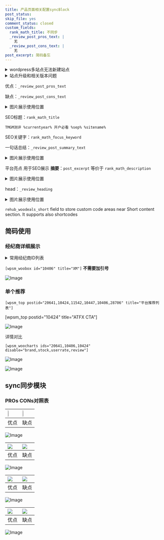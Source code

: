 ```yaml
---
title: 产品页面相关配置syncBlock
post_status: 
skip_file: yes
comment_status: closed
custom_fields:
  rank_math_title: 不同步
  _review_post_pros_text: |
    无
  _review_post_cons_text: |
    无
post_excerpt: 简码备忘
---
```

<details><summary>wordpress多站点无法新建站点</summary>

<li>和报错需要清理cookies一样的原因</li>
<li>wp-config.php里面<code>define( 'SUBDOMAIN_INSTALL', false );//子域名安装</code></li>
<li>新建子站点是用<code>define( 'SUBDOMAIN_INSTALL', true);//子域名安装</code> 完成以后，改成<code>false</code></li>
</details>

<details><summary>站点升级和相关版本问题</summary>

<p>wordpress：5.9.9
woocommerce：7.5.1
出现问题的地方：主题选项里面>><strong>Product layout >>compact style</strong></p>
<p>如何出现没有用过的字段 导致无法保存。先导出配置 然后进行修改，后面再次恢复即可。</p>
<p>出现部分字段无法显示时，需要返回默认布局后，对产品进行保存就好了。</p>
<p></p>
</details>

优点：`_review_post_pros_text`

缺点：`_review_post_cons_text`

<details><summary>图片展示使用位置</summary>

<img src="https://prod-files-secure.s3.us-west-2.amazonaws.com/39ed1227-6d7d-4570-be36-9ccd4a2c4241/f51d3d83-55d4-4bdf-9604-f37ec77ab556/Untitled.png?X-Amz-Algorithm=AWS4-HMAC-SHA256&X-Amz-Content-Sha256=UNSIGNED-PAYLOAD&X-Amz-Credential=ASIAZI2LB466646EL3PM%2F20250325%2Fus-west-2%2Fs3%2Faws4_request&X-Amz-Date=20250325T165522Z&X-Amz-Expires=3600&X-Amz-Security-Token=IQoJb3JpZ2luX2VjELD%2F%2F%2F%2F%2F%2F%2F%2F%2F%2FwEaCXVzLXdlc3QtMiJGMEQCIGPiogmbbtd4TFpo6rLReCp6dYh0avqI716%2FMOk7ui5nAiB4KFs7k8APCc1DAvhtLyJdV0Vm5TVVVA64EyE9lbMSACr%2FAwgZEAAaDDYzNzQyMzE4MzgwNSIMykDDhyhbmpP1S%2Ft7KtwD7cxU76hWVjTZc5YY2OkYcXU6qyzGEkdmegh7KGHvFHfiToV1mULtHSvztD4kFCzzbPC9DoDSyVhGiDoPtpJ4NHyh4%2BFGhMFfiqv0j4bLJy6d2OjwDhHLm0Pk1ForAj7ZL1TqLxTqvEllSQaB2se6hw9bLn5mzjNY0ZMJIxACiCrZzsP6s01%2Bjvkn5ZBO0DVP%2FLFb2VBPlVC59ItfJ3z8IRhsh5Svj93fhjMO2Ecjl0k8hjnoeLk0pkdAHwkELj%2FY%2BTBMBitF0qcri2eIkAOSiWGGlLQtal25zum6IBs43KbXB6tggYo7Vkj7NVDQgrrch7X6AC7dHgakSy0etWECtzbjtzVnJCjuC%2B5BBzP0pdlmnpueVc%2BseD3CprTA7etgw%2B%2F9t%2FaJcY%2BhAqz8qgI9Aa2RWUnap859CTtBZW8k3iGJ4t4TRU7h9LsVYO1ElzqxELRCkVYs3x0VTQsxA1qyp%2BCkULbfMw%2B7dD9sFU3jdElXKy%2F39JRGGjv7HIxLqw6ZNpoKx2Qy%2BSnFrCs6%2FMgMC8Zfpfqa3GgDfZDTYW4EVahlOemRtpeSWGq04taLXaqtQc4REwzW252b2P8mopkvr6tgfxOOHK6%2BOdB%2Baw%2Ffno9A8MsQb1spJRcYzg0wn6KLvwY6pgFT%2Ban1DIcd9gYAupZv2FMrg%2Fa0%2FQaGXQRY9rpA1Q8jQ4xH1ks%2Bd9fHiTYMPtHeriauf1Pvuu%2Fba%2BEIQ%2FgfhU9e56FXylEO89iyHvOzymLqdMuf%2B1rwgfBAIxBh0B8ch%2F4yY0CKV1%2BIK5PkR3JCFa5n%2FfF3CCLBAM%2FspfryjZGqAkZGIHmbsl7TuOJHjUrAqev6iz6rBPER51eIx6I7OeN9cS3k%2FdGs&X-Amz-Signature=3f523c2a09964d3eee0f047d27ead2617b99832a5da1f7b35cb55da9c248dd39&X-Amz-SignedHeaders=host&x-id=GetObject" alt="Image">
</details>

SEO标题：`rank_math_title`

`TMGM测评 %currentyear% 开户必看 %sep% %sitename%`

SEO关键字：`rank_math_focus_keyword`

一句话总结：`_review_post_summary_text`

<details><summary>图片展示使用位置</summary>

<img src="https://prod-files-secure.s3.us-west-2.amazonaws.com/39ed1227-6d7d-4570-be36-9ccd4a2c4241/4b96a922-296c-4f4e-8630-d1c870cbce01/Untitled.png?X-Amz-Algorithm=AWS4-HMAC-SHA256&X-Amz-Content-Sha256=UNSIGNED-PAYLOAD&X-Amz-Credential=ASIAZI2LB466WMC4BVP5%2F20250325%2Fus-west-2%2Fs3%2Faws4_request&X-Amz-Date=20250325T165522Z&X-Amz-Expires=3600&X-Amz-Security-Token=IQoJb3JpZ2luX2VjELD%2F%2F%2F%2F%2F%2F%2F%2F%2F%2FwEaCXVzLXdlc3QtMiJGMEQCIFwbEhS7nLgEQHomgp26rDUqwdc%2FRlcL%2BhTcetCHEtl%2BAiB6Q%2FaYtkXPn627OIKXYVoRoOmip0wiwK65hfj%2FrcZhnir%2FAwgZEAAaDDYzNzQyMzE4MzgwNSIMtqZPp9syMsWxh0DsKtwDwWO%2BWhtzunk2jVzt%2FbVFWzanse2l44sON6eyYjaEJLqisIlj%2Bn%2BYu%2BgsPL2hpc3xqDoXzsJ%2Bv9kkzD8ELfVzkErkJgcCBtEl5EzkHEm9EWmUJ90peJ5Z8o%2BTmevxe9bcmRgG9Or5N3q2HkFkbInj%2FIh53b601ka65DXcZwkta4siZn4TuLzidY7bV%2FqiEVF243%2BzqpeEYGYm2L7wOqmZ41XwH0f1ejZdCLkl34CGGVTBZn%2FEsUBWXfM3Z8LofpKZkvztlNrD5P99AUUcSBmAmBW7x7Ft4f9j%2FJejhQFvz4Kz9XUCPzYn0N8rl%2Fy1GEqLsqfQs02csew6PN7YEvh0Fy7wxFI15BXxGq4nz9dSIEcl2FaUypo3XY4faDDmTRSOSUTlbfxLagEKqhIlAWbZGIzLHCysxsn2FJjFtvdoGaXt%2FQ3N2sA8uV3MmOw1yf%2Fn5AH%2F8ROdEsBUdOOJYvi0weqHXXXqI9bJpp%2Fezq0aEhSAHwOWKHCYF0ZCJIW1kvKa%2BeoamTHFmtQco%2BCAXU6LfpMjBDLohCwInG%2Fw9T9Q%2BAnrSopsCvtEqfFeOIVU0mLxfV4DGlNE56Uf5e3O4QNkV8xrUFcyw7t5goAGdBZq2fguAY%2Bi%2BN3RXhJ07jgw5aGLvwY6pgFl5aaLy%2FqEsPXZCfkt5cJzpr5cXFDog5rEVWQqSDiUIQA7k5TsCNz1xcoDYKvonRmhhujdDIj3yI1i5ch2%2BDf8FkYfloBJMhMGv4x1xIOb5HrVbmi4PS59%2FhPoj08OdjKkOgTwg7tzMTkJPTeoElVOLIIEOr08L2Wo2Xj9OmZBsbWnC27991EbOJ4q1zK3uoMlwEjKFn5xLhw%2FI%2FBXJKAFcLJAk59a&X-Amz-Signature=24efa79a769a4390d6b8aa53f7ea11f0d3d501ad522d67a9424f558c30e128b0&X-Amz-SignedHeaders=host&x-id=GetObject" alt="Image">
</details>

平台亮点 用于SEO展示 **摘要**：`post_excerpt`  等价于 `rank_math_description`

<details><summary>图片展示使用位置</summary>

<img src="https://prod-files-secure.s3.us-west-2.amazonaws.com/39ed1227-6d7d-4570-be36-9ccd4a2c4241/1ee11f63-b60a-4dfe-a7a7-d58ff23b5d88/Untitled.png?X-Amz-Algorithm=AWS4-HMAC-SHA256&X-Amz-Content-Sha256=UNSIGNED-PAYLOAD&X-Amz-Credential=ASIAZI2LB466Q5BU5ELI%2F20250325%2Fus-west-2%2Fs3%2Faws4_request&X-Amz-Date=20250325T165522Z&X-Amz-Expires=3600&X-Amz-Security-Token=IQoJb3JpZ2luX2VjELD%2F%2F%2F%2F%2F%2F%2F%2F%2F%2FwEaCXVzLXdlc3QtMiJIMEYCIQC3BCxLisZF%2Fbug3QjEIauFU1Dm%2Fiqb1goT17D8sdEA6QIhANYKU%2FpMgGcSuqLBR93cjdMyVgdHqWW71fOdzzAFbnwpKv8DCBkQABoMNjM3NDIzMTgzODA1IgwZEncTAKNSGnZACcAq3APv2kUlZ428twf9dqIA4W4nQa8OU4Dp9ErmevlkcAaAoYaA5wbFjpJxD843P4ls3L8WSwFF2S373JmODEJjCf9V7MJjPJZ9M%2BG4m0hibU4KfysMDjS2Kkq4EAyq2sONOXdSL2f%2FEnFmD%2B3bgR5Qa6laOjYRneB126RYh9MdIME8NRfF8G%2BT2HYq95B%2F5xUsL9sCDkPYHAcVn1U3stVRdBBLo60OF6Y0uy%2BN75KeqTattPlb%2FksuLNlEQBSkPDxdYHzKr9qYQ%2BSdLlSQUto1TKjaLCzYme4ALGDdzlU7rfIXz7N7CQAHlQKzcAzUB%2Fd67dJzJBriL1LGWT9qQilI7DTmKZGBD0KtC488YqUykcKOolF0yPlj1TwvVw177mG6eAW2fD9iuz4UgIsy%2BXXwoeAm%2F4N5kc0afeA2HRkJjlbxE2QI3BOuJsU5SQMTdReS%2FZVeKYg1N68cK64Q%2FSD1iql%2BbIYrybQNtnJZL1AEgjvDxsvUJYkVdUOuts3w0w6hAyPwe6TYSUQxBqwkyXecdVZseSE%2BvyQYH%2FvJcjYH6BaTAzFfjVp9SWxpa4Nz%2FckGe%2BeXLh4UF1UCple8bwax%2FFNE%2F6QMEm5jl5X%2BG%2FlPIMpndEUZ2%2FtMd896vNAcgjDwoYu%2FBjqkAVBHvZi%2FjmwP8czN%2BBrMIlv5qsDz7Twjce8ECQY%2BAJkfXjqo9g9UMdbP9HfINZhTtg%2FQX9NZney3ItJ7ym6BUxoFq8DClk%2BlCtZDektp6ixwSI38AXQmL1zS8ztgkwqX1tax6VOZOAZHgLiLHdWfAZwqnmmjfsSQGCSyF0sH8QO9AiyMn02fWwsKQ1qthePTUPGi2BfkJ81A23Ta572Bmea4CrAT&X-Amz-Signature=0b930e88d87df69c1529b600dc0b3f6c6ede0cc926bfd61b5a6049ded2c3e491&X-Amz-SignedHeaders=host&x-id=GetObject" alt="Image">
<img src="https://prod-files-secure.s3.us-west-2.amazonaws.com/39ed1227-6d7d-4570-be36-9ccd4a2c4241/ad4118b5-78d8-4fbe-801e-3b29b5d99c01/Untitled.png?X-Amz-Algorithm=AWS4-HMAC-SHA256&X-Amz-Content-Sha256=UNSIGNED-PAYLOAD&X-Amz-Credential=ASIAZI2LB466Q5BU5ELI%2F20250325%2Fus-west-2%2Fs3%2Faws4_request&X-Amz-Date=20250325T165522Z&X-Amz-Expires=3600&X-Amz-Security-Token=IQoJb3JpZ2luX2VjELD%2F%2F%2F%2F%2F%2F%2F%2F%2F%2FwEaCXVzLXdlc3QtMiJIMEYCIQC3BCxLisZF%2Fbug3QjEIauFU1Dm%2Fiqb1goT17D8sdEA6QIhANYKU%2FpMgGcSuqLBR93cjdMyVgdHqWW71fOdzzAFbnwpKv8DCBkQABoMNjM3NDIzMTgzODA1IgwZEncTAKNSGnZACcAq3APv2kUlZ428twf9dqIA4W4nQa8OU4Dp9ErmevlkcAaAoYaA5wbFjpJxD843P4ls3L8WSwFF2S373JmODEJjCf9V7MJjPJZ9M%2BG4m0hibU4KfysMDjS2Kkq4EAyq2sONOXdSL2f%2FEnFmD%2B3bgR5Qa6laOjYRneB126RYh9MdIME8NRfF8G%2BT2HYq95B%2F5xUsL9sCDkPYHAcVn1U3stVRdBBLo60OF6Y0uy%2BN75KeqTattPlb%2FksuLNlEQBSkPDxdYHzKr9qYQ%2BSdLlSQUto1TKjaLCzYme4ALGDdzlU7rfIXz7N7CQAHlQKzcAzUB%2Fd67dJzJBriL1LGWT9qQilI7DTmKZGBD0KtC488YqUykcKOolF0yPlj1TwvVw177mG6eAW2fD9iuz4UgIsy%2BXXwoeAm%2F4N5kc0afeA2HRkJjlbxE2QI3BOuJsU5SQMTdReS%2FZVeKYg1N68cK64Q%2FSD1iql%2BbIYrybQNtnJZL1AEgjvDxsvUJYkVdUOuts3w0w6hAyPwe6TYSUQxBqwkyXecdVZseSE%2BvyQYH%2FvJcjYH6BaTAzFfjVp9SWxpa4Nz%2FckGe%2BeXLh4UF1UCple8bwax%2FFNE%2F6QMEm5jl5X%2BG%2FlPIMpndEUZ2%2FtMd896vNAcgjDwoYu%2FBjqkAVBHvZi%2FjmwP8czN%2BBrMIlv5qsDz7Twjce8ECQY%2BAJkfXjqo9g9UMdbP9HfINZhTtg%2FQX9NZney3ItJ7ym6BUxoFq8DClk%2BlCtZDektp6ixwSI38AXQmL1zS8ztgkwqX1tax6VOZOAZHgLiLHdWfAZwqnmmjfsSQGCSyF0sH8QO9AiyMn02fWwsKQ1qthePTUPGi2BfkJ81A23Ta572Bmea4CrAT&X-Amz-Signature=bcd1774616152e5490fe974ad2c7b3a7de3a342d0ae0ae67928169d67a60c2ef&X-Amz-SignedHeaders=host&x-id=GetObject" alt="Image">
<img src="https://prod-files-secure.s3.us-west-2.amazonaws.com/39ed1227-6d7d-4570-be36-9ccd4a2c4241/a38cf7c9-a79c-4b64-9e94-13589fe0758b/Untitled.png?X-Amz-Algorithm=AWS4-HMAC-SHA256&X-Amz-Content-Sha256=UNSIGNED-PAYLOAD&X-Amz-Credential=ASIAZI2LB466Q5BU5ELI%2F20250325%2Fus-west-2%2Fs3%2Faws4_request&X-Amz-Date=20250325T165522Z&X-Amz-Expires=3600&X-Amz-Security-Token=IQoJb3JpZ2luX2VjELD%2F%2F%2F%2F%2F%2F%2F%2F%2F%2FwEaCXVzLXdlc3QtMiJIMEYCIQC3BCxLisZF%2Fbug3QjEIauFU1Dm%2Fiqb1goT17D8sdEA6QIhANYKU%2FpMgGcSuqLBR93cjdMyVgdHqWW71fOdzzAFbnwpKv8DCBkQABoMNjM3NDIzMTgzODA1IgwZEncTAKNSGnZACcAq3APv2kUlZ428twf9dqIA4W4nQa8OU4Dp9ErmevlkcAaAoYaA5wbFjpJxD843P4ls3L8WSwFF2S373JmODEJjCf9V7MJjPJZ9M%2BG4m0hibU4KfysMDjS2Kkq4EAyq2sONOXdSL2f%2FEnFmD%2B3bgR5Qa6laOjYRneB126RYh9MdIME8NRfF8G%2BT2HYq95B%2F5xUsL9sCDkPYHAcVn1U3stVRdBBLo60OF6Y0uy%2BN75KeqTattPlb%2FksuLNlEQBSkPDxdYHzKr9qYQ%2BSdLlSQUto1TKjaLCzYme4ALGDdzlU7rfIXz7N7CQAHlQKzcAzUB%2Fd67dJzJBriL1LGWT9qQilI7DTmKZGBD0KtC488YqUykcKOolF0yPlj1TwvVw177mG6eAW2fD9iuz4UgIsy%2BXXwoeAm%2F4N5kc0afeA2HRkJjlbxE2QI3BOuJsU5SQMTdReS%2FZVeKYg1N68cK64Q%2FSD1iql%2BbIYrybQNtnJZL1AEgjvDxsvUJYkVdUOuts3w0w6hAyPwe6TYSUQxBqwkyXecdVZseSE%2BvyQYH%2FvJcjYH6BaTAzFfjVp9SWxpa4Nz%2FckGe%2BeXLh4UF1UCple8bwax%2FFNE%2F6QMEm5jl5X%2BG%2FlPIMpndEUZ2%2FtMd896vNAcgjDwoYu%2FBjqkAVBHvZi%2FjmwP8czN%2BBrMIlv5qsDz7Twjce8ECQY%2BAJkfXjqo9g9UMdbP9HfINZhTtg%2FQX9NZney3ItJ7ym6BUxoFq8DClk%2BlCtZDektp6ixwSI38AXQmL1zS8ztgkwqX1tax6VOZOAZHgLiLHdWfAZwqnmmjfsSQGCSyF0sH8QO9AiyMn02fWwsKQ1qthePTUPGi2BfkJ81A23Ta572Bmea4CrAT&X-Amz-Signature=e4fccc4158d192e9f22aa553d5aee81b3b9b9b39d4a424944b193e86a36cbea5&X-Amz-SignedHeaders=host&x-id=GetObject" alt="Image">
<img src="https://prod-files-secure.s3.us-west-2.amazonaws.com/39ed1227-6d7d-4570-be36-9ccd4a2c4241/7da6fc1e-d2ac-42ae-8c75-cb5749aa18f6/Untitled.png?X-Amz-Algorithm=AWS4-HMAC-SHA256&X-Amz-Content-Sha256=UNSIGNED-PAYLOAD&X-Amz-Credential=ASIAZI2LB466Q5BU5ELI%2F20250325%2Fus-west-2%2Fs3%2Faws4_request&X-Amz-Date=20250325T165522Z&X-Amz-Expires=3600&X-Amz-Security-Token=IQoJb3JpZ2luX2VjELD%2F%2F%2F%2F%2F%2F%2F%2F%2F%2FwEaCXVzLXdlc3QtMiJIMEYCIQC3BCxLisZF%2Fbug3QjEIauFU1Dm%2Fiqb1goT17D8sdEA6QIhANYKU%2FpMgGcSuqLBR93cjdMyVgdHqWW71fOdzzAFbnwpKv8DCBkQABoMNjM3NDIzMTgzODA1IgwZEncTAKNSGnZACcAq3APv2kUlZ428twf9dqIA4W4nQa8OU4Dp9ErmevlkcAaAoYaA5wbFjpJxD843P4ls3L8WSwFF2S373JmODEJjCf9V7MJjPJZ9M%2BG4m0hibU4KfysMDjS2Kkq4EAyq2sONOXdSL2f%2FEnFmD%2B3bgR5Qa6laOjYRneB126RYh9MdIME8NRfF8G%2BT2HYq95B%2F5xUsL9sCDkPYHAcVn1U3stVRdBBLo60OF6Y0uy%2BN75KeqTattPlb%2FksuLNlEQBSkPDxdYHzKr9qYQ%2BSdLlSQUto1TKjaLCzYme4ALGDdzlU7rfIXz7N7CQAHlQKzcAzUB%2Fd67dJzJBriL1LGWT9qQilI7DTmKZGBD0KtC488YqUykcKOolF0yPlj1TwvVw177mG6eAW2fD9iuz4UgIsy%2BXXwoeAm%2F4N5kc0afeA2HRkJjlbxE2QI3BOuJsU5SQMTdReS%2FZVeKYg1N68cK64Q%2FSD1iql%2BbIYrybQNtnJZL1AEgjvDxsvUJYkVdUOuts3w0w6hAyPwe6TYSUQxBqwkyXecdVZseSE%2BvyQYH%2FvJcjYH6BaTAzFfjVp9SWxpa4Nz%2FckGe%2BeXLh4UF1UCple8bwax%2FFNE%2F6QMEm5jl5X%2BG%2FlPIMpndEUZ2%2FtMd896vNAcgjDwoYu%2FBjqkAVBHvZi%2FjmwP8czN%2BBrMIlv5qsDz7Twjce8ECQY%2BAJkfXjqo9g9UMdbP9HfINZhTtg%2FQX9NZney3ItJ7ym6BUxoFq8DClk%2BlCtZDektp6ixwSI38AXQmL1zS8ztgkwqX1tax6VOZOAZHgLiLHdWfAZwqnmmjfsSQGCSyF0sH8QO9AiyMn02fWwsKQ1qthePTUPGi2BfkJ81A23Ta572Bmea4CrAT&X-Amz-Signature=ab36c76f35d18f1cf83d079e84aa5227496db9b7f804f1b314a3a2de57e25dc3&X-Amz-SignedHeaders=host&x-id=GetObject" alt="Image">
<img src="https://prod-files-secure.s3.us-west-2.amazonaws.com/39ed1227-6d7d-4570-be36-9ccd4a2c4241/7e97f40a-eaee-47f5-b2f9-475f96808fa7/Untitled.png?X-Amz-Algorithm=AWS4-HMAC-SHA256&X-Amz-Content-Sha256=UNSIGNED-PAYLOAD&X-Amz-Credential=ASIAZI2LB466Q5BU5ELI%2F20250325%2Fus-west-2%2Fs3%2Faws4_request&X-Amz-Date=20250325T165522Z&X-Amz-Expires=3600&X-Amz-Security-Token=IQoJb3JpZ2luX2VjELD%2F%2F%2F%2F%2F%2F%2F%2F%2F%2FwEaCXVzLXdlc3QtMiJIMEYCIQC3BCxLisZF%2Fbug3QjEIauFU1Dm%2Fiqb1goT17D8sdEA6QIhANYKU%2FpMgGcSuqLBR93cjdMyVgdHqWW71fOdzzAFbnwpKv8DCBkQABoMNjM3NDIzMTgzODA1IgwZEncTAKNSGnZACcAq3APv2kUlZ428twf9dqIA4W4nQa8OU4Dp9ErmevlkcAaAoYaA5wbFjpJxD843P4ls3L8WSwFF2S373JmODEJjCf9V7MJjPJZ9M%2BG4m0hibU4KfysMDjS2Kkq4EAyq2sONOXdSL2f%2FEnFmD%2B3bgR5Qa6laOjYRneB126RYh9MdIME8NRfF8G%2BT2HYq95B%2F5xUsL9sCDkPYHAcVn1U3stVRdBBLo60OF6Y0uy%2BN75KeqTattPlb%2FksuLNlEQBSkPDxdYHzKr9qYQ%2BSdLlSQUto1TKjaLCzYme4ALGDdzlU7rfIXz7N7CQAHlQKzcAzUB%2Fd67dJzJBriL1LGWT9qQilI7DTmKZGBD0KtC488YqUykcKOolF0yPlj1TwvVw177mG6eAW2fD9iuz4UgIsy%2BXXwoeAm%2F4N5kc0afeA2HRkJjlbxE2QI3BOuJsU5SQMTdReS%2FZVeKYg1N68cK64Q%2FSD1iql%2BbIYrybQNtnJZL1AEgjvDxsvUJYkVdUOuts3w0w6hAyPwe6TYSUQxBqwkyXecdVZseSE%2BvyQYH%2FvJcjYH6BaTAzFfjVp9SWxpa4Nz%2FckGe%2BeXLh4UF1UCple8bwax%2FFNE%2F6QMEm5jl5X%2BG%2FlPIMpndEUZ2%2FtMd896vNAcgjDwoYu%2FBjqkAVBHvZi%2FjmwP8czN%2BBrMIlv5qsDz7Twjce8ECQY%2BAJkfXjqo9g9UMdbP9HfINZhTtg%2FQX9NZney3ItJ7ym6BUxoFq8DClk%2BlCtZDektp6ixwSI38AXQmL1zS8ztgkwqX1tax6VOZOAZHgLiLHdWfAZwqnmmjfsSQGCSyF0sH8QO9AiyMn02fWwsKQ1qthePTUPGi2BfkJ81A23Ta572Bmea4CrAT&X-Amz-Signature=62efcd5de7fc331438d23536185e610c5670deaebc1f5cac9cfa37fadb93254c&X-Amz-SignedHeaders=host&x-id=GetObject" alt="Image">
</details>

head：`_review_heading`

<details><summary>图片展示使用位置</summary>

<img src="https://prod-files-secure.s3.us-west-2.amazonaws.com/39ed1227-6d7d-4570-be36-9ccd4a2c4241/3a4650ad-9887-415c-889a-edd51fa54f27/Untitled.png?X-Amz-Algorithm=AWS4-HMAC-SHA256&X-Amz-Content-Sha256=UNSIGNED-PAYLOAD&X-Amz-Credential=ASIAZI2LB466YUWFY2KS%2F20250325%2Fus-west-2%2Fs3%2Faws4_request&X-Amz-Date=20250325T165523Z&X-Amz-Expires=3600&X-Amz-Security-Token=IQoJb3JpZ2luX2VjELD%2F%2F%2F%2F%2F%2F%2F%2F%2F%2FwEaCXVzLXdlc3QtMiJIMEYCIQCAIpZIz4CQjhdrq3aZGK3ML0xkVPxgjxio9xRjxSsq0AIhAO6dBpl0UI2XApekwnOIM75ALmvDn8riM1y%2BroifXJpMKv8DCBkQABoMNjM3NDIzMTgzODA1IgxV7VWmLQJz%2Fq7vLeoq3AMamiUVAtKElSPo5QWzgeaGDjE7kMev%2F9G5ZUnodHHzzw47gLqXCmQtGxnVqJ257XCpuZF7CtrYjwv2Y13%2FYzhD%2FzKjGZrOjAsgKYifYqPHXlhHL%2F8oGj3uzuL4Q94PVNLxnNRrWLr4nywNQquK13bTrXx%2FwJmVHQheyw7gsP0U1LrqSdVnQTfhZ3Id%2FyqW%2BsqMUQdurG89Xwj3NY2Vla42uyB3Gf8uYX32L%2FDZqCA2sUEEngKCeZVaCRHNAX1DUDSjgRsGwBqTsfw2AmT6Af9bfihY5sr8tXSgctcr2jroBeCI9NEaZTFm72aMlfUDiNG4qoh9mrd3PMqKcSQtevfZie95MV6rAieNJm3fCcqWeu22EPn4YkZgI4UuHQOKYw5vJmZHScGSTiMg%2FIVh3%2Bg%2BQeHM5XEeqayStRxI0OXm1o1EUvsRIrACX7nOOMRYiZYgriXXdsME6Tvy%2BAbRlKJr%2FkizNSO8Ygk7khOdD0u%2Fqp8L7GyNVeIOnN29s8KaCvN%2FHnboo5fZXM%2F%2BbbEAy9E1leoq9bVi4v%2FZpSNrnKZWl98zrFMlAa0XX1AfJezs7syH2whrTGzj6uMssoQvd5Aw89kL1KIUNk%2FTR806jtzW%2F7kqy4IhaS%2Fk0ZPRvTDaoYu%2FBjqkAcYQohHIbp9obAHhNEWzQ5%2FO4WGLYSQHUTH4neKb1C2szXhFBUiMPGicVSv7X9mKdf0wL9TdVmL0eHcgss2P4%2BYZ6fl9rWW5kSvEjJL%2B6zof%2FgldYocSV93S%2BQktJBISdZLmAV0kjnIWvXVZ3KsS3GeH1zlsYNDagkeTALTDHnZtEUpnTmMZNFgNE9sTg5qrRiXLgVwDWF9pD37zydW1wfxU342V&X-Amz-Signature=d5d5a5a5c04dc3186fd73d41bdf751e37db58a7cfa183cb0ed41ac9255988566&X-Amz-SignedHeaders=host&x-id=GetObject" alt="Image">
</details>

`rehub_woodeals_short`	field to store custom code areas near Short content section. It supports also shortcodes



## 简码使用

### 经纪商详细展示

<details><summary>常用经纪商ID列表</summary>

<pre><code class="php">嘉盛 ===> 20641  [wpsm_woobox id="20641" title="嘉盛"]
易信easymarkets ===> 11542  [wpsm_woobox id="11542" title="易信easymarkets"]
ATFX外汇 ===> 10424  [wpsm_woobox id="10424" title="ATFX"]
XM ===> 10406  [wpsm_woobox id="10406" title="XM"]
TMGM ===> 29622  [wpsm_woobox id="29622" title="TMGM"]
HYCM ===> 10447  [wpsm_woobox id="10447" title="HYCM"]
fpmarkets澳福外汇 ===> 20639  [wpsm_woobox id="20639" title="fpmarkets澳福外汇"]</code></pre>
</details>

`[wpsm_woobox id="10406" title="XM"]` **不需要加引号**

![Image](https://prod-files-secure.s3.us-west-2.amazonaws.com/39ed1227-6d7d-4570-be36-9ccd4a2c4241/4f898f9d-0fa7-4e43-acd3-ac6bc7be575a/Untitled.png?X-Amz-Algorithm=AWS4-HMAC-SHA256&X-Amz-Content-Sha256=UNSIGNED-PAYLOAD&X-Amz-Credential=ASIAZI2LB4667LKMAIV4%2F20250325%2Fus-west-2%2Fs3%2Faws4_request&X-Amz-Date=20250325T165518Z&X-Amz-Expires=3600&X-Amz-Security-Token=IQoJb3JpZ2luX2VjELD%2F%2F%2F%2F%2F%2F%2F%2F%2F%2FwEaCXVzLXdlc3QtMiJHMEUCIQDFcMX9JRj%2B713daUYbwHq9TaWKkmnq1yPJ7eNdHoenGQIgScdUKnriP6puF%2BiXpHLeCIJxckw%2BuNt0FNDOKQJCnXQq%2FwMIGRAAGgw2Mzc0MjMxODM4MDUiDLeGPTWvrX8euzL40SrcA6kX%2Fl1%2F7t06u6TvQwlJXOPdI8KVBb%2FMieYt4Myu%2BVNAh54g5gldaEd4TpWIvpawzlfSs06wBa9RYkrzdDb5cJZeRbiZOy1HDPsOHGvy2HhszsGXC4NV93BfemhG4POGGXIe3LAYVca2zvP3KJ1%2FqfEluXTQXWh53aofJtORO5ux9jWESQDZYRVl92IjWExsVfvD8%2BRQL5fhdQA94Q9RRMxX2jsbn04QHIdbzhArg0QVnWgfe%2FfxTxNjSXV9DQ5iDKvXDaNTnz4WalSYKksnzZBLr4%2BYcf3Nzk13n3Y4Ry9F%2FuO7o49qFoKStJAEpwtvfv4UAW7Fnpq15tgeKXjek5Btl6ZI3%2BGbbGBItDiVGkI0VkJVsMjY0Ye8IOrT7TasKy6T8i%2FiKV%2Bzd0%2FPENyh6G4oRMDCviWRjMD8vIId3Jt2yH1LiyBPzJN1SqKfWuFCqxY68n5e4akU1jHbccGu1WnndfbwdHRQyAVgMROkTO3Xuw6FNCPCgqUp3GrMrh2YHbutzJxAe42LBTUO8LU1CNXTSVkPlJ94qAIrIA69F86wOl0HTEkOYsLx7iSO11OdCx%2FDpDybJt0htmbRYdxSO%2BwF8dtdsAr221ma3pKXxlQngoXYcx3Kqlb%2FBd4oMM6hi78GOqUByAShlMH0vW9Q9tG0ijff8Ebm6Yqiriai3h7b%2FTfb8XuSxdb0gtseIgyv4mWieDgpIk9YVYW2E2xE7NVgwR6q371NqFJE%2FBjAvujFJWyESTrtTUiGUcKBRyr3ikuMvnF6q0O8PsQqn4mOZ%2FM1C6B2XnuCocu5Q4EgddwInKVXrqTjgLIchjfQiYgBq5cAUJUIrWnps8565RELyWn3NXm%2BzrOYCREr&X-Amz-Signature=d78ec71825e287277850a584cdeea2cfe93b60f585cb672f278a243eafe3ad53&X-Amz-SignedHeaders=host&x-id=GetObject)

### 单个推荐
`[wpsm_top postid="20641,10424,11542,10447,10406,28706" title="平台推荐列表"]`

[wpsm_top postid="10424" title="ATFX CTA"]

![Image](https://prod-files-secure.s3.us-west-2.amazonaws.com/39ed1227-6d7d-4570-be36-9ccd4a2c4241/5ac620dc-51a8-48b6-b55d-91f47299193c/Untitled.png?X-Amz-Algorithm=AWS4-HMAC-SHA256&X-Amz-Content-Sha256=UNSIGNED-PAYLOAD&X-Amz-Credential=ASIAZI2LB4667LKMAIV4%2F20250325%2Fus-west-2%2Fs3%2Faws4_request&X-Amz-Date=20250325T165518Z&X-Amz-Expires=3600&X-Amz-Security-Token=IQoJb3JpZ2luX2VjELD%2F%2F%2F%2F%2F%2F%2F%2F%2F%2FwEaCXVzLXdlc3QtMiJHMEUCIQDFcMX9JRj%2B713daUYbwHq9TaWKkmnq1yPJ7eNdHoenGQIgScdUKnriP6puF%2BiXpHLeCIJxckw%2BuNt0FNDOKQJCnXQq%2FwMIGRAAGgw2Mzc0MjMxODM4MDUiDLeGPTWvrX8euzL40SrcA6kX%2Fl1%2F7t06u6TvQwlJXOPdI8KVBb%2FMieYt4Myu%2BVNAh54g5gldaEd4TpWIvpawzlfSs06wBa9RYkrzdDb5cJZeRbiZOy1HDPsOHGvy2HhszsGXC4NV93BfemhG4POGGXIe3LAYVca2zvP3KJ1%2FqfEluXTQXWh53aofJtORO5ux9jWESQDZYRVl92IjWExsVfvD8%2BRQL5fhdQA94Q9RRMxX2jsbn04QHIdbzhArg0QVnWgfe%2FfxTxNjSXV9DQ5iDKvXDaNTnz4WalSYKksnzZBLr4%2BYcf3Nzk13n3Y4Ry9F%2FuO7o49qFoKStJAEpwtvfv4UAW7Fnpq15tgeKXjek5Btl6ZI3%2BGbbGBItDiVGkI0VkJVsMjY0Ye8IOrT7TasKy6T8i%2FiKV%2Bzd0%2FPENyh6G4oRMDCviWRjMD8vIId3Jt2yH1LiyBPzJN1SqKfWuFCqxY68n5e4akU1jHbccGu1WnndfbwdHRQyAVgMROkTO3Xuw6FNCPCgqUp3GrMrh2YHbutzJxAe42LBTUO8LU1CNXTSVkPlJ94qAIrIA69F86wOl0HTEkOYsLx7iSO11OdCx%2FDpDybJt0htmbRYdxSO%2BwF8dtdsAr221ma3pKXxlQngoXYcx3Kqlb%2FBd4oMM6hi78GOqUByAShlMH0vW9Q9tG0ijff8Ebm6Yqiriai3h7b%2FTfb8XuSxdb0gtseIgyv4mWieDgpIk9YVYW2E2xE7NVgwR6q371NqFJE%2FBjAvujFJWyESTrtTUiGUcKBRyr3ikuMvnF6q0O8PsQqn4mOZ%2FM1C6B2XnuCocu5Q4EgddwInKVXrqTjgLIchjfQiYgBq5cAUJUIrWnps8565RELyWn3NXm%2BzrOYCREr&X-Amz-Signature=101f2a035d631837ae9cccecd08ae8f7bd4ef4af9f5ee1f80e96f487b2c9b43e&X-Amz-SignedHeaders=host&x-id=GetObject)

详情对比

`[wpsm_woocharts ids="20641,10406,10424" disable="brand,stock,userrate,review"]`

![Image](https://prod-files-secure.s3.us-west-2.amazonaws.com/39ed1227-6d7d-4570-be36-9ccd4a2c4241/bf3ba45f-b9f3-4295-8aef-b4a495fd25f4/Untitled.png?X-Amz-Algorithm=AWS4-HMAC-SHA256&X-Amz-Content-Sha256=UNSIGNED-PAYLOAD&X-Amz-Credential=ASIAZI2LB4667LKMAIV4%2F20250325%2Fus-west-2%2Fs3%2Faws4_request&X-Amz-Date=20250325T165518Z&X-Amz-Expires=3600&X-Amz-Security-Token=IQoJb3JpZ2luX2VjELD%2F%2F%2F%2F%2F%2F%2F%2F%2F%2FwEaCXVzLXdlc3QtMiJHMEUCIQDFcMX9JRj%2B713daUYbwHq9TaWKkmnq1yPJ7eNdHoenGQIgScdUKnriP6puF%2BiXpHLeCIJxckw%2BuNt0FNDOKQJCnXQq%2FwMIGRAAGgw2Mzc0MjMxODM4MDUiDLeGPTWvrX8euzL40SrcA6kX%2Fl1%2F7t06u6TvQwlJXOPdI8KVBb%2FMieYt4Myu%2BVNAh54g5gldaEd4TpWIvpawzlfSs06wBa9RYkrzdDb5cJZeRbiZOy1HDPsOHGvy2HhszsGXC4NV93BfemhG4POGGXIe3LAYVca2zvP3KJ1%2FqfEluXTQXWh53aofJtORO5ux9jWESQDZYRVl92IjWExsVfvD8%2BRQL5fhdQA94Q9RRMxX2jsbn04QHIdbzhArg0QVnWgfe%2FfxTxNjSXV9DQ5iDKvXDaNTnz4WalSYKksnzZBLr4%2BYcf3Nzk13n3Y4Ry9F%2FuO7o49qFoKStJAEpwtvfv4UAW7Fnpq15tgeKXjek5Btl6ZI3%2BGbbGBItDiVGkI0VkJVsMjY0Ye8IOrT7TasKy6T8i%2FiKV%2Bzd0%2FPENyh6G4oRMDCviWRjMD8vIId3Jt2yH1LiyBPzJN1SqKfWuFCqxY68n5e4akU1jHbccGu1WnndfbwdHRQyAVgMROkTO3Xuw6FNCPCgqUp3GrMrh2YHbutzJxAe42LBTUO8LU1CNXTSVkPlJ94qAIrIA69F86wOl0HTEkOYsLx7iSO11OdCx%2FDpDybJt0htmbRYdxSO%2BwF8dtdsAr221ma3pKXxlQngoXYcx3Kqlb%2FBd4oMM6hi78GOqUByAShlMH0vW9Q9tG0ijff8Ebm6Yqiriai3h7b%2FTfb8XuSxdb0gtseIgyv4mWieDgpIk9YVYW2E2xE7NVgwR6q371NqFJE%2FBjAvujFJWyESTrtTUiGUcKBRyr3ikuMvnF6q0O8PsQqn4mOZ%2FM1C6B2XnuCocu5Q4EgddwInKVXrqTjgLIchjfQiYgBq5cAUJUIrWnps8565RELyWn3NXm%2BzrOYCREr&X-Amz-Signature=0a5ecc79f3aa7ce2e89be757d6030b295d762040e02c89fbf5e95806760dc023&X-Amz-SignedHeaders=host&x-id=GetObject)

![Image](https://prod-files-secure.s3.us-west-2.amazonaws.com/39ed1227-6d7d-4570-be36-9ccd4a2c4241/30bc56ef-f383-4b48-9768-2ebc9e436ec0/Untitled.png?X-Amz-Algorithm=AWS4-HMAC-SHA256&X-Amz-Content-Sha256=UNSIGNED-PAYLOAD&X-Amz-Credential=ASIAZI2LB4667LKMAIV4%2F20250325%2Fus-west-2%2Fs3%2Faws4_request&X-Amz-Date=20250325T165518Z&X-Amz-Expires=3600&X-Amz-Security-Token=IQoJb3JpZ2luX2VjELD%2F%2F%2F%2F%2F%2F%2F%2F%2F%2FwEaCXVzLXdlc3QtMiJHMEUCIQDFcMX9JRj%2B713daUYbwHq9TaWKkmnq1yPJ7eNdHoenGQIgScdUKnriP6puF%2BiXpHLeCIJxckw%2BuNt0FNDOKQJCnXQq%2FwMIGRAAGgw2Mzc0MjMxODM4MDUiDLeGPTWvrX8euzL40SrcA6kX%2Fl1%2F7t06u6TvQwlJXOPdI8KVBb%2FMieYt4Myu%2BVNAh54g5gldaEd4TpWIvpawzlfSs06wBa9RYkrzdDb5cJZeRbiZOy1HDPsOHGvy2HhszsGXC4NV93BfemhG4POGGXIe3LAYVca2zvP3KJ1%2FqfEluXTQXWh53aofJtORO5ux9jWESQDZYRVl92IjWExsVfvD8%2BRQL5fhdQA94Q9RRMxX2jsbn04QHIdbzhArg0QVnWgfe%2FfxTxNjSXV9DQ5iDKvXDaNTnz4WalSYKksnzZBLr4%2BYcf3Nzk13n3Y4Ry9F%2FuO7o49qFoKStJAEpwtvfv4UAW7Fnpq15tgeKXjek5Btl6ZI3%2BGbbGBItDiVGkI0VkJVsMjY0Ye8IOrT7TasKy6T8i%2FiKV%2Bzd0%2FPENyh6G4oRMDCviWRjMD8vIId3Jt2yH1LiyBPzJN1SqKfWuFCqxY68n5e4akU1jHbccGu1WnndfbwdHRQyAVgMROkTO3Xuw6FNCPCgqUp3GrMrh2YHbutzJxAe42LBTUO8LU1CNXTSVkPlJ94qAIrIA69F86wOl0HTEkOYsLx7iSO11OdCx%2FDpDybJt0htmbRYdxSO%2BwF8dtdsAr221ma3pKXxlQngoXYcx3Kqlb%2FBd4oMM6hi78GOqUByAShlMH0vW9Q9tG0ijff8Ebm6Yqiriai3h7b%2FTfb8XuSxdb0gtseIgyv4mWieDgpIk9YVYW2E2xE7NVgwR6q371NqFJE%2FBjAvujFJWyESTrtTUiGUcKBRyr3ikuMvnF6q0O8PsQqn4mOZ%2FM1C6B2XnuCocu5Q4EgddwInKVXrqTjgLIchjfQiYgBq5cAUJUIrWnps8565RELyWn3NXm%2BzrOYCREr&X-Amz-Signature=78fe042691d90e6460c3a184c00eb9a9035e2f3e9889edbb348b7e4d8fae7055&X-Amz-SignedHeaders=host&x-id=GetObject)

## sync同步模块

### PROs CONs对照表

| <img src="https://cdn.ifttt.fun/gh/jarlin8/OSS@main/icons/customize/pros.svg" height="auto" width="37.3%"> | <img src="https://cdn.ifttt.fun/gh/jarlin8/OSS@main/icons/customize/cons.svg" height="auto" width="28.8%"> |
| :--- | :--- |
| 优点 | 缺点 |

![Image](https://prod-files-secure.s3.us-west-2.amazonaws.com/39ed1227-6d7d-4570-be36-9ccd4a2c4241/8742b755-dfb5-4004-9a5f-d6e561664bd8/Untitled.png?X-Amz-Algorithm=AWS4-HMAC-SHA256&X-Amz-Content-Sha256=UNSIGNED-PAYLOAD&X-Amz-Credential=ASIAZI2LB4667LKMAIV4%2F20250325%2Fus-west-2%2Fs3%2Faws4_request&X-Amz-Date=20250325T165518Z&X-Amz-Expires=3600&X-Amz-Security-Token=IQoJb3JpZ2luX2VjELD%2F%2F%2F%2F%2F%2F%2F%2F%2F%2FwEaCXVzLXdlc3QtMiJHMEUCIQDFcMX9JRj%2B713daUYbwHq9TaWKkmnq1yPJ7eNdHoenGQIgScdUKnriP6puF%2BiXpHLeCIJxckw%2BuNt0FNDOKQJCnXQq%2FwMIGRAAGgw2Mzc0MjMxODM4MDUiDLeGPTWvrX8euzL40SrcA6kX%2Fl1%2F7t06u6TvQwlJXOPdI8KVBb%2FMieYt4Myu%2BVNAh54g5gldaEd4TpWIvpawzlfSs06wBa9RYkrzdDb5cJZeRbiZOy1HDPsOHGvy2HhszsGXC4NV93BfemhG4POGGXIe3LAYVca2zvP3KJ1%2FqfEluXTQXWh53aofJtORO5ux9jWESQDZYRVl92IjWExsVfvD8%2BRQL5fhdQA94Q9RRMxX2jsbn04QHIdbzhArg0QVnWgfe%2FfxTxNjSXV9DQ5iDKvXDaNTnz4WalSYKksnzZBLr4%2BYcf3Nzk13n3Y4Ry9F%2FuO7o49qFoKStJAEpwtvfv4UAW7Fnpq15tgeKXjek5Btl6ZI3%2BGbbGBItDiVGkI0VkJVsMjY0Ye8IOrT7TasKy6T8i%2FiKV%2Bzd0%2FPENyh6G4oRMDCviWRjMD8vIId3Jt2yH1LiyBPzJN1SqKfWuFCqxY68n5e4akU1jHbccGu1WnndfbwdHRQyAVgMROkTO3Xuw6FNCPCgqUp3GrMrh2YHbutzJxAe42LBTUO8LU1CNXTSVkPlJ94qAIrIA69F86wOl0HTEkOYsLx7iSO11OdCx%2FDpDybJt0htmbRYdxSO%2BwF8dtdsAr221ma3pKXxlQngoXYcx3Kqlb%2FBd4oMM6hi78GOqUByAShlMH0vW9Q9tG0ijff8Ebm6Yqiriai3h7b%2FTfb8XuSxdb0gtseIgyv4mWieDgpIk9YVYW2E2xE7NVgwR6q371NqFJE%2FBjAvujFJWyESTrtTUiGUcKBRyr3ikuMvnF6q0O8PsQqn4mOZ%2FM1C6B2XnuCocu5Q4EgddwInKVXrqTjgLIchjfQiYgBq5cAUJUIrWnps8565RELyWn3NXm%2BzrOYCREr&X-Amz-Signature=01775343c1faf64870593c19d95c8f3c0569b1535cded0f033d543aa6251b528&X-Amz-SignedHeaders=host&x-id=GetObject)

| <img src="https://cdn.ifttt.fun/gh/jarlin8/OSS@main/icons/customize/pros1.svg" height="auto"> | <img src="https://cdn.ifttt.fun/gh/jarlin8/OSS@main/icons/customize/cons1.svg" height="auto"> |
| :--- | :--- |
| 优点 | 缺点 |

![Image](https://prod-files-secure.s3.us-west-2.amazonaws.com/39ed1227-6d7d-4570-be36-9ccd4a2c4241/806358f8-c9c4-4e17-bb35-c6c76a5397a5/Untitled.png?X-Amz-Algorithm=AWS4-HMAC-SHA256&X-Amz-Content-Sha256=UNSIGNED-PAYLOAD&X-Amz-Credential=ASIAZI2LB4667LKMAIV4%2F20250325%2Fus-west-2%2Fs3%2Faws4_request&X-Amz-Date=20250325T165518Z&X-Amz-Expires=3600&X-Amz-Security-Token=IQoJb3JpZ2luX2VjELD%2F%2F%2F%2F%2F%2F%2F%2F%2F%2FwEaCXVzLXdlc3QtMiJHMEUCIQDFcMX9JRj%2B713daUYbwHq9TaWKkmnq1yPJ7eNdHoenGQIgScdUKnriP6puF%2BiXpHLeCIJxckw%2BuNt0FNDOKQJCnXQq%2FwMIGRAAGgw2Mzc0MjMxODM4MDUiDLeGPTWvrX8euzL40SrcA6kX%2Fl1%2F7t06u6TvQwlJXOPdI8KVBb%2FMieYt4Myu%2BVNAh54g5gldaEd4TpWIvpawzlfSs06wBa9RYkrzdDb5cJZeRbiZOy1HDPsOHGvy2HhszsGXC4NV93BfemhG4POGGXIe3LAYVca2zvP3KJ1%2FqfEluXTQXWh53aofJtORO5ux9jWESQDZYRVl92IjWExsVfvD8%2BRQL5fhdQA94Q9RRMxX2jsbn04QHIdbzhArg0QVnWgfe%2FfxTxNjSXV9DQ5iDKvXDaNTnz4WalSYKksnzZBLr4%2BYcf3Nzk13n3Y4Ry9F%2FuO7o49qFoKStJAEpwtvfv4UAW7Fnpq15tgeKXjek5Btl6ZI3%2BGbbGBItDiVGkI0VkJVsMjY0Ye8IOrT7TasKy6T8i%2FiKV%2Bzd0%2FPENyh6G4oRMDCviWRjMD8vIId3Jt2yH1LiyBPzJN1SqKfWuFCqxY68n5e4akU1jHbccGu1WnndfbwdHRQyAVgMROkTO3Xuw6FNCPCgqUp3GrMrh2YHbutzJxAe42LBTUO8LU1CNXTSVkPlJ94qAIrIA69F86wOl0HTEkOYsLx7iSO11OdCx%2FDpDybJt0htmbRYdxSO%2BwF8dtdsAr221ma3pKXxlQngoXYcx3Kqlb%2FBd4oMM6hi78GOqUByAShlMH0vW9Q9tG0ijff8Ebm6Yqiriai3h7b%2FTfb8XuSxdb0gtseIgyv4mWieDgpIk9YVYW2E2xE7NVgwR6q371NqFJE%2FBjAvujFJWyESTrtTUiGUcKBRyr3ikuMvnF6q0O8PsQqn4mOZ%2FM1C6B2XnuCocu5Q4EgddwInKVXrqTjgLIchjfQiYgBq5cAUJUIrWnps8565RELyWn3NXm%2BzrOYCREr&X-Amz-Signature=ec05bbf46229205744aed5b789a971594e45ae42a6f89dfefff46664532eb8ea&X-Amz-SignedHeaders=host&x-id=GetObject)

| <img src="https://cdn.ifttt.fun/gh/jarlin8/OSS@main/icons/customize/pros2.svg" height="auto"> | <img src="https://cdn.ifttt.fun/gh/jarlin8/OSS@main/icons/customize/cons2.svg" height="auto"> |
| :--- | :--- |
| 优点 | 缺点 |

![Image](https://prod-files-secure.s3.us-west-2.amazonaws.com/39ed1227-6d7d-4570-be36-9ccd4a2c4241/a9245ec9-70dd-4005-b534-0d54315fc5f3/Untitled.png?X-Amz-Algorithm=AWS4-HMAC-SHA256&X-Amz-Content-Sha256=UNSIGNED-PAYLOAD&X-Amz-Credential=ASIAZI2LB4667LKMAIV4%2F20250325%2Fus-west-2%2Fs3%2Faws4_request&X-Amz-Date=20250325T165518Z&X-Amz-Expires=3600&X-Amz-Security-Token=IQoJb3JpZ2luX2VjELD%2F%2F%2F%2F%2F%2F%2F%2F%2F%2FwEaCXVzLXdlc3QtMiJHMEUCIQDFcMX9JRj%2B713daUYbwHq9TaWKkmnq1yPJ7eNdHoenGQIgScdUKnriP6puF%2BiXpHLeCIJxckw%2BuNt0FNDOKQJCnXQq%2FwMIGRAAGgw2Mzc0MjMxODM4MDUiDLeGPTWvrX8euzL40SrcA6kX%2Fl1%2F7t06u6TvQwlJXOPdI8KVBb%2FMieYt4Myu%2BVNAh54g5gldaEd4TpWIvpawzlfSs06wBa9RYkrzdDb5cJZeRbiZOy1HDPsOHGvy2HhszsGXC4NV93BfemhG4POGGXIe3LAYVca2zvP3KJ1%2FqfEluXTQXWh53aofJtORO5ux9jWESQDZYRVl92IjWExsVfvD8%2BRQL5fhdQA94Q9RRMxX2jsbn04QHIdbzhArg0QVnWgfe%2FfxTxNjSXV9DQ5iDKvXDaNTnz4WalSYKksnzZBLr4%2BYcf3Nzk13n3Y4Ry9F%2FuO7o49qFoKStJAEpwtvfv4UAW7Fnpq15tgeKXjek5Btl6ZI3%2BGbbGBItDiVGkI0VkJVsMjY0Ye8IOrT7TasKy6T8i%2FiKV%2Bzd0%2FPENyh6G4oRMDCviWRjMD8vIId3Jt2yH1LiyBPzJN1SqKfWuFCqxY68n5e4akU1jHbccGu1WnndfbwdHRQyAVgMROkTO3Xuw6FNCPCgqUp3GrMrh2YHbutzJxAe42LBTUO8LU1CNXTSVkPlJ94qAIrIA69F86wOl0HTEkOYsLx7iSO11OdCx%2FDpDybJt0htmbRYdxSO%2BwF8dtdsAr221ma3pKXxlQngoXYcx3Kqlb%2FBd4oMM6hi78GOqUByAShlMH0vW9Q9tG0ijff8Ebm6Yqiriai3h7b%2FTfb8XuSxdb0gtseIgyv4mWieDgpIk9YVYW2E2xE7NVgwR6q371NqFJE%2FBjAvujFJWyESTrtTUiGUcKBRyr3ikuMvnF6q0O8PsQqn4mOZ%2FM1C6B2XnuCocu5Q4EgddwInKVXrqTjgLIchjfQiYgBq5cAUJUIrWnps8565RELyWn3NXm%2BzrOYCREr&X-Amz-Signature=eb76019963ce3ceb1cda35fdad45639f347fac30cde617476b122dfd709bd55d&X-Amz-SignedHeaders=host&x-id=GetObject)

| <img src="https://cdn.ifttt.fun/gh/jarlin8/OSS@main/icons/customize/pros3.svg" height="auto"> | <img src="https://cdn.ifttt.fun/gh/jarlin8/OSS@main/icons/customize/cons3.svg" height="auto"> |
| :--- | :--- |
| 优点 | 缺点 |

![Image](https://prod-files-secure.s3.us-west-2.amazonaws.com/39ed1227-6d7d-4570-be36-9ccd4a2c4241/e1e580a2-2e5c-4780-9ff4-19c318fc2284/Untitled.png?X-Amz-Algorithm=AWS4-HMAC-SHA256&X-Amz-Content-Sha256=UNSIGNED-PAYLOAD&X-Amz-Credential=ASIAZI2LB4667LKMAIV4%2F20250325%2Fus-west-2%2Fs3%2Faws4_request&X-Amz-Date=20250325T165518Z&X-Amz-Expires=3600&X-Amz-Security-Token=IQoJb3JpZ2luX2VjELD%2F%2F%2F%2F%2F%2F%2F%2F%2F%2FwEaCXVzLXdlc3QtMiJHMEUCIQDFcMX9JRj%2B713daUYbwHq9TaWKkmnq1yPJ7eNdHoenGQIgScdUKnriP6puF%2BiXpHLeCIJxckw%2BuNt0FNDOKQJCnXQq%2FwMIGRAAGgw2Mzc0MjMxODM4MDUiDLeGPTWvrX8euzL40SrcA6kX%2Fl1%2F7t06u6TvQwlJXOPdI8KVBb%2FMieYt4Myu%2BVNAh54g5gldaEd4TpWIvpawzlfSs06wBa9RYkrzdDb5cJZeRbiZOy1HDPsOHGvy2HhszsGXC4NV93BfemhG4POGGXIe3LAYVca2zvP3KJ1%2FqfEluXTQXWh53aofJtORO5ux9jWESQDZYRVl92IjWExsVfvD8%2BRQL5fhdQA94Q9RRMxX2jsbn04QHIdbzhArg0QVnWgfe%2FfxTxNjSXV9DQ5iDKvXDaNTnz4WalSYKksnzZBLr4%2BYcf3Nzk13n3Y4Ry9F%2FuO7o49qFoKStJAEpwtvfv4UAW7Fnpq15tgeKXjek5Btl6ZI3%2BGbbGBItDiVGkI0VkJVsMjY0Ye8IOrT7TasKy6T8i%2FiKV%2Bzd0%2FPENyh6G4oRMDCviWRjMD8vIId3Jt2yH1LiyBPzJN1SqKfWuFCqxY68n5e4akU1jHbccGu1WnndfbwdHRQyAVgMROkTO3Xuw6FNCPCgqUp3GrMrh2YHbutzJxAe42LBTUO8LU1CNXTSVkPlJ94qAIrIA69F86wOl0HTEkOYsLx7iSO11OdCx%2FDpDybJt0htmbRYdxSO%2BwF8dtdsAr221ma3pKXxlQngoXYcx3Kqlb%2FBd4oMM6hi78GOqUByAShlMH0vW9Q9tG0ijff8Ebm6Yqiriai3h7b%2FTfb8XuSxdb0gtseIgyv4mWieDgpIk9YVYW2E2xE7NVgwR6q371NqFJE%2FBjAvujFJWyESTrtTUiGUcKBRyr3ikuMvnF6q0O8PsQqn4mOZ%2FM1C6B2XnuCocu5Q4EgddwInKVXrqTjgLIchjfQiYgBq5cAUJUIrWnps8565RELyWn3NXm%2BzrOYCREr&X-Amz-Signature=b66461241fcd8513b237908ea62056710d26b634686dd725aa554234eb13127e&X-Amz-SignedHeaders=host&x-id=GetObject)